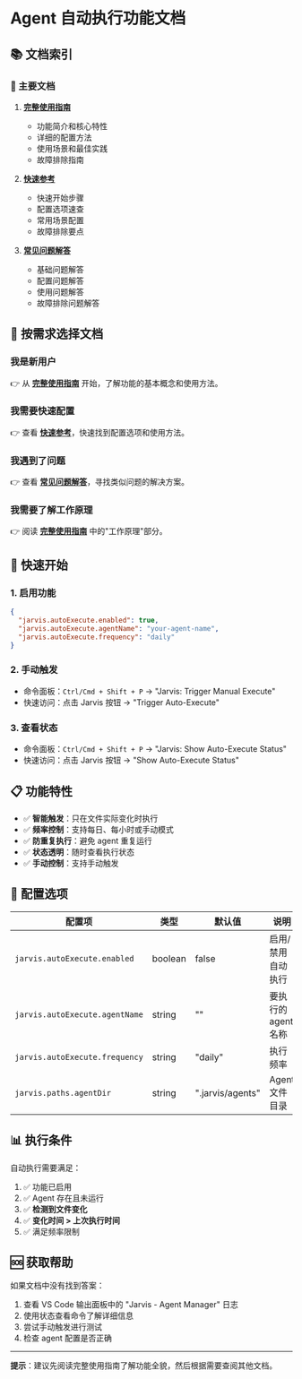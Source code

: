 # Agent 自动执行功能文档

## 📚 文档索引

### 📖 主要文档

1. **[完整使用指南](agent-auto-execute-guide.md)**
   - 功能简介和核心特性
   - 详细的配置方法
   - 使用场景和最佳实践
   - 故障排除指南

2. **[快速参考](agent-auto-execute-quick-reference.md)**
   - 快速开始步骤
   - 配置选项速查
   - 常用场景配置
   - 故障排除要点

3. **[常见问题解答](agent-auto-execute-faq.md)**
   - 基础问题解答
   - 配置问题解答
   - 使用问题解答
   - 故障排除问题解答

## 🎯 按需求选择文档

### 我是新用户
👉 从 **[完整使用指南](agent-auto-execute-guide.md)** 开始，了解功能的基本概念和使用方法。

### 我需要快速配置
👉 查看 **[快速参考](agent-auto-execute-quick-reference.md)**，快速找到配置选项和使用方法。

### 我遇到了问题
👉 查看 **[常见问题解答](agent-auto-execute-faq.md)**，寻找类似问题的解决方案。

### 我需要了解工作原理
👉 阅读 **[完整使用指南](agent-auto-execute-guide.md)** 中的"工作原理"部分。

## 🚀 快速开始

### 1. 启用功能
```json
{
  "jarvis.autoExecute.enabled": true,
  "jarvis.autoExecute.agentName": "your-agent-name",
  "jarvis.autoExecute.frequency": "daily"
}
```

### 2. 手动触发
- 命令面板：`Ctrl/Cmd + Shift + P` → "Jarvis: Trigger Manual Execute"
- 快速访问：点击 Jarvis 按钮 → "Trigger Auto-Execute"

### 3. 查看状态
- 命令面板：`Ctrl/Cmd + Shift + P` → "Jarvis: Show Auto-Execute Status"
- 快速访问：点击 Jarvis 按钮 → "Show Auto-Execute Status"

## 📋 功能特性

- ✅ **智能触发**：只在文件实际变化时执行
- ✅ **频率控制**：支持每日、每小时或手动模式
- ✅ **防重复执行**：避免 agent 重复运行
- ✅ **状态透明**：随时查看执行状态
- ✅ **手动控制**：支持手动触发

## 🔧 配置选项

| 配置项 | 类型 | 默认值 | 说明 |
|--------|------|--------|------|
| `jarvis.autoExecute.enabled` | boolean | false | 启用/禁用自动执行 |
| `jarvis.autoExecute.agentName` | string | "" | 要执行的 agent 名称 |
| `jarvis.autoExecute.frequency` | string | "daily" | 执行频率 |
| `jarvis.paths.agentDir` | string | ".jarvis/agents" | Agent 文件目录 |

## 📊 执行条件

自动执行需要满足：
1. ✅ 功能已启用
2. ✅ Agent 存在且未运行
3. ✅ **检测到文件变化**
4. ✅ **变化时间 > 上次执行时间**
5. ✅ 满足频率限制

## 🆘 获取帮助

如果文档中没有找到答案：
1. 查看 VS Code 输出面板中的 "Jarvis - Agent Manager" 日志
2. 使用状态查看命令了解详细信息
3. 尝试手动触发进行测试
4. 检查 agent 配置是否正确

---

**提示**：建议先阅读完整使用指南了解功能全貌，然后根据需要查阅其他文档。
